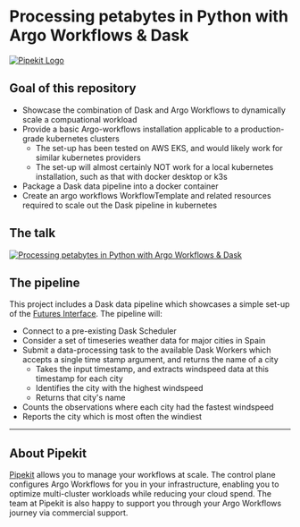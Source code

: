 # Processing petabytes in Python with Argo Workflows & Dask

[![Pipekit Logo](https://raw.githubusercontent.com/pipekit/talk-demos/main/assets/images/pipekit-logo.png)](https://pipekit.io)

## Goal of this repository

* Showcase the combination of Dask and Argo Workflows to dynamically scale a compuational workload
* Provide a basic Argo-workflows installation applicable to a production-grade kubernetes clusters
    - The set-up has been tested on AWS EKS, and would likely work for similar kubernetes providers
    - The set-up will almost certainly NOT work for a local kubernetes installation, such as that with docker desktop or k3s
* Package a Dask data pipeline into a docker container
* Create an argo workflows WorkflowTemplate and related resources required to scale out the Dask pipeline in kubernetes

## The talk

[![Processing petabytes in Python with Argo Workflows & Dask](https://img.youtube.com/vi/f5lPS9WKy_8/0.jpg)](https://www.youtube.com/watch?v=f5lPS9WKy_8)

## The pipeline

This project includes a Dask data pipeline which showcases a simple set-up of the [Futures Interface](https://docs.dask.org/en/stable/futures.html). The pipeline will:
* Connect to a pre-existing Dask Scheduler
* Consider a set of timeseries weather data for major cities in Spain
* Submit a data-processing task to the available Dask Workers which accepts a single time stamp argument, and returns the name of a city
    - Takes the input timestamp, and extracts windspeed data at this timestamp for each city
    - Identifies the city with the highest windspeed
    - Returns that city's name
* Counts the observations where each city had the fastest windspeed
* Reports the city which is most often the windiest

---

## About Pipekit

[Pipekit](pipekit.io) allows you to manage your workflows at scale. The control plane configures Argo Workflows for you in your infrastructure, enabling you to optimize multi-cluster workloads while reducing your cloud spend.  The team at Pipekit is also happy to support you through your Argo Workflows journey via commercial support.
